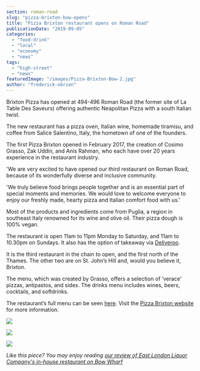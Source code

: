 ```yaml
---
section: roman-road
slug: "pizza-brixton-bow-opens"
title: "Pizza Brixton restaurant opens on Roman Road"
publicationDate: "2019-09-05"
categories: 
  - "food-drink"
  - "local"
  - "economy"
  - "news"
tags: 
  - "high-street"
  - "news"
featuredImage: "/images/Pizza-Brixton-Bow-2.jpg"
author: "frederick-obrien"
---
```


Brixton Pizza has opened at 494-496 Roman Road (the former site of La Table Des Saveurs) offering authentic Neapolitan Pizza with a south Italian twist.

The new restaurant has a pizza oven, Italian wine, homemade tiramisu, and coffee from Salice Salentino, Italy, the hometown of one of the founders.

The first Pizza Brixton opened in February 2017, the creation of Cosimo Grasso, Zak Uddin, and Anis Rahman, who each have over 20 years experience in the restaurant industry.

'We are very excited to have opened our third restaurant on Roman Road, because of its wonderfully diverse and inclusive community.

'We truly believe food brings people together and is an essential part of special moments and memories. We would love to welcome everyone to enjoy our freshly made, hearty pizza and Italian comfort food with us.'

Most of the products and ingredients come from Puglia, a region in southeast Italy renowned for its wine and olive oil. Their pizza dough is 100% vegan.

The restaurant is open 11am to 11pm Monday to Saturday, and 11am to 10.30pm on Sundays. It also has the option of takeaway via [Deliveroo](https://deliveroo.co.uk/menu/london/mile-end/pizza-brixton-bow?utm_medium=affiliate&utm_source=google_maps_link). 

It is the third restaurant in the chain to open, and the first north of the Thames. The other two are on St. John’s Hill and, would you believe it, Brixton.

The menu, which was created by Grasso, offers a selection of ‘verace’ pizzas, antipastos, and sides. The drinks menu includes wines, beers, cocktails, and softdrinks. 

The restaurant’s full menu can be seen [here](https://www.pizzabrixton.co.uk/Pizza-Brixton-menu.pdf). Visit the [Pizza Brixton website](https://www.pizzabrixton.co.uk/) for more information.

![](/images/Pizza-Brixton-Bow-1.jpg)

![](/images/Pizza-Brixton-Bow-3.jpg)

![](/images/Pizza-Brixton-Bow-4.jpg)

_Like this piece? You may enjoy reading [our review of East London Liquor Company's in-house restaurant on Bow Wharf](https://romanroadlondon.com/east-london-liquor-company-restaurant-review/)_
